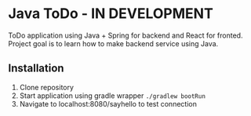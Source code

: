 # Java ToDo - IN DEVELOPMENT
ToDo application using Java + Spring for backend and React for fronted. Project goal is to learn how to make backend service using Java. 

## Installation
1. Clone repository
2. Start application using gradle wrapper
  ``
  ./gradlew bootRun
  ``
3. Navigate to localhost:8080/sayhello to test connection
